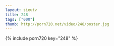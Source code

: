 ```yaml
--- 
layout: sieutv
title: 248
tags: ["000"]
thumb: http://porn720.net/video/248/poster.jpg
---
```

{% include porn720 key="248" %} 
